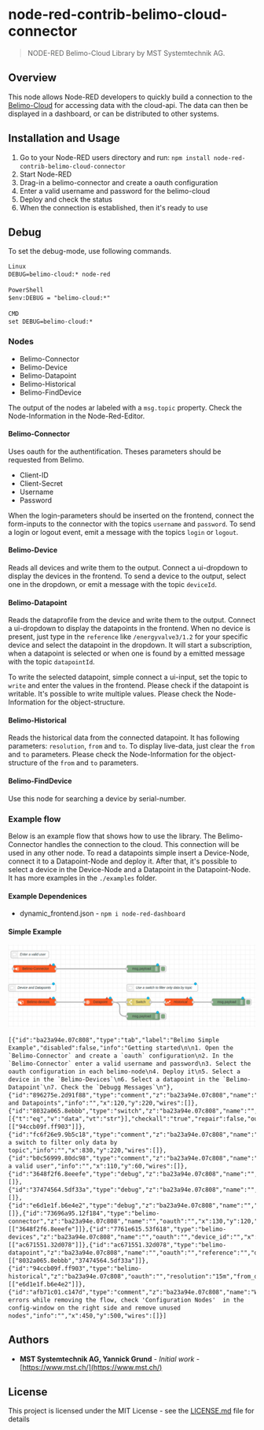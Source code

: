 # node-red-contrib-belimo-cloud-connector

> NODE-RED Belimo-Cloud Library by MST Systemtechnik AG.

## Overview

This node allows Node-RED developers to quickly build a connection to the [Belimo-Cloud](https://www.belimo.com/iot/developers) for accessing data with the cloud-api. The data can then be displayed in a dashboard, or can be distributed to other systems. 

## Installation and Usage

1. Go to your Node-RED users directory and run: `npm install node-red-contrib-belimo-cloud-connector`
2. Start Node-RED
3. Drag-in a belimo-connector and create a oauth configuration
4. Enter a valid username and password for the belimo-cloud
5. Deploy and check the status
6. When the connection is established, then it's ready to use


## Debug

To set the debug-mode, use following commands.

```
Linux
DEBUG=belimo-cloud:* node-red

PowerShell
$env:DEBUG = "belimo-cloud:*"

CMD
set DEBUG=belimo-cloud:*

```

### Nodes

- Belimo-Connector
- Belimo-Device
- Belimo-Datapoint
- Belimo-Historical
- Belimo-FindDevice

The output of the nodes ar labeled with a `msg.topic` property. Check the Node-Information in the Node-Red-Editor.

#### Belimo-Connector

Uses oauth for the authentification. Theses parameters should be requested from Belimo.
- Client-ID
- Client-Secret
- Username
- Password

When the login-parameters should be inserted on the frontend, connect the form-inputs to the connector with the topics `username` and `password`. To send a login or logout event, emit a message with the topics `login` or `logout`.

#### Belimo-Device

Reads all devices and write them to the output. Connect a ui-dropdown to display the devices in the frontend. To send a device to the output, select one in the dropdown, or emit a message with the topic `deviceId`.

#### Belimo-Datapoint

Reads the dataprofile from the device and write them to the output. Connect a ui-dropdown to display the datapoints in the frontend. When no device is present, just type in the `reference` like `/energyvalve3/1.2` for your specific device and select the datapoint in the dropdown.
It will start a subscription, when a datapoint is selected or when one is found by a emitted message with the topic `datapointId`.

To write the selected datapoint, simple connect a ui-input, set the topic to `write` and enter the values in the frontend. Please check if the datapoint is writable.
It's possible to write multiple values. Please check the Node-Information for the object-structure.

#### Belimo-Historical

Reads the historical data from the connected datapoint. It has following parameters: `resolution`, `from` and `to`. To display live-data, just clear the `from` and `to` parameters.
Please check the Node-Information for the object-structure of the `from` and `to` parameters.

#### Belimo-FindDevice

Use this node for searching a device by serial-number.


### Example flow

Below is an example flow that shows how to use the library. The Belimo-Connector handles the connection to the cloud. This connection will be used in any other node. To read a datapoints simple insert a Device-Node, connect it to a Datapoint-Node and deploy it. After that, it's possible to select a device in the Device-Node and a Datapoint in the Datapoint-Node. It has more examples in the `./examples` folder.

#### Example Dependenices
- dynamic_frontend.json - `npm i node-red-dashboard`

#### Simple Example
![Example flow img](examples/example_flow.png)


```
[{"id":"ba23a94e.07c808","type":"tab","label":"Belimo Simple Example","disabled":false,"info":"Getting started\n\n1. Open the `Belimo-Connector` and create a `oauth` configuration\n2. In the `Belimo-Connector` enter a valid username and password\n3. Select the oauth configuration in each belimo-node\n4. Deploy it\n5. Select a device in the `Belimo-Devices`\n6. Select a datapoint in the `Belimo-Datapoint`\n7. Check the `Debugg Messages`\n"},{"id":"896275e.2d91f88","type":"comment","z":"ba23a94e.07c808","name":"Device and Datapoints","info":"","x":120,"y":220,"wires":[]},{"id":"8032a065.8ebbb","type":"switch","z":"ba23a94e.07c808","name":"","property":"topic","propertyType":"msg","rules":[{"t":"eq","v":"data","vt":"str"}],"checkall":"true","repair":false,"outputs":1,"x":750,"y":320,"wires":[["94ccb09f.ff903"]]},{"id":"fc6f26e9.9b5c18","type":"comment","z":"ba23a94e.07c808","name":"Use a switch to filter only data by topic","info":"","x":830,"y":220,"wires":[]},{"id":"b0c56999.80dc98","type":"comment","z":"ba23a94e.07c808","name":"Enter a valid user","info":"","x":110,"y":60,"wires":[]},{"id":"3648f2f6.8eeefe","type":"debug","z":"ba23a94e.07c808","name":"","active":true,"tosidebar":true,"console":false,"tostatus":false,"complete":"false","x":590,"y":120,"wires":[]},{"id":"37474564.5df33a","type":"debug","z":"ba23a94e.07c808","name":"","active":true,"tosidebar":true,"console":false,"tostatus":false,"complete":"false","x":590,"y":380,"wires":[]},{"id":"e6d1e1f.b6e4e2","type":"debug","z":"ba23a94e.07c808","name":"","active":true,"tosidebar":true,"console":false,"tostatus":false,"complete":"false","x":1130,"y":320,"wires":[]},{"id":"73696a95.12f184","type":"belimo-connector","z":"ba23a94e.07c808","name":"","oauth":"","x":130,"y":120,"wires":[["3648f2f6.8eeefe"]]},{"id":"7761e615.53f618","type":"belimo-devices","z":"ba23a94e.07c808","name":"","oauth":"","device_id":"","x":140,"y":320,"wires":[["ac671551.32d078"]]},{"id":"ac671551.32d078","type":"belimo-datapoint","z":"ba23a94e.07c808","name":"","oauth":"","reference":"","dataprofile_value":"","x":400,"y":320,"wires":[["8032a065.8ebbb","37474564.5df33a"]]},{"id":"94ccb09f.ff903","type":"belimo-historical","z":"ba23a94e.07c808","oauth":"","resolution":"15m","from_date":"","from_time":"","to_date":"","to_time":"","x":920,"y":320,"wires":[["e6d1e1f.b6e4e2"]]},{"id":"afb71c01.c147d","type":"comment","z":"ba23a94e.07c808","name":"When errors while removing the flow, check 'Configuration Nodes'  in the config-window on the right side and remove unused nodes","info":"","x":450,"y":500,"wires":[]}]
```


## Authors

* **MST Systemtechnik AG, Yannick Grund** - *Initial work* - [https://www.mst.ch/](https://www.mst.ch/)


## License

This project is licensed under the MIT License - see the [LICENSE.md](LICENSE.md) file for details

